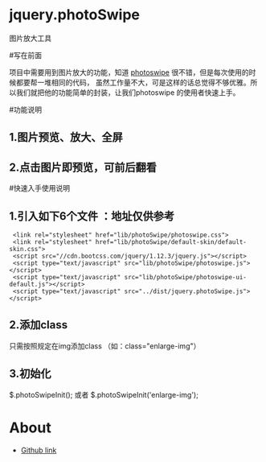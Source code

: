 # jquery.photoSwipe
图片放大工具

#写在前面

项目中需要用到图片放大的功能，知道 [photoswipe](https://github.com/dimsemenov/PhotoSwipe) 很不错，但是每次使用的时候都要帮一堆相同的代码，
虽然工作量不大，可是这样的话总觉得不够优雅。所以我们就把他的功能简单的封装，让我们photoswipe
的使用者快速上手。

#功能说明

## 1.图片预览、放大、全屏

## 2.点击图片即预览，可前后翻看

#快速入手使用说明

## 1.引入如下6个文件 ：地址仅供参考

     <link rel="stylesheet" href="lib/photoSwipe/photoswipe.css">
     <link rel="stylesheet" href="lib/photoSwipe/default-skin/default-skin.css">
     <script src="//cdn.bootcss.com/jquery/1.12.3/jquery.js"></script>
     <script type="text/javascript" src="lib/photoSwipe/photoswipe.js"></script>
     <script type="text/javascript" src="lib/photoSwipe/photoswipe-ui-default.js"></script>
     <script type="text/javascript" src="../dist/jquery.photoSwipe.js"></script>

##  2.添加class

只需按照规定在img添加class  （如：class="enlarge-img"）

## 3.初始化

  $.photoSwipeInit();
  或者
  $.photoSwipeInit('enlarge-img');

# About
* [Github link](https://github.com/amazeyope)


